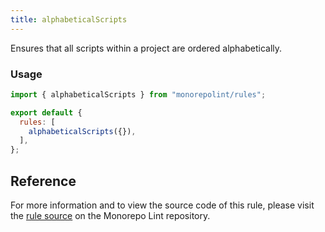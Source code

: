 ```yaml
---
title: alphabeticalScripts
---
```


Ensures that all scripts within a project are ordered alphabetically.

### Usage

```javascript
import { alphabeticalScripts } from "monorepolint/rules";

export default {
  rules: [
    alphabeticalScripts({}),
  ],
};
```

## Reference

For more information and to view the source code of this rule, please visit the [rule source](https://github.com/monorepolint/monorepolint/blob/master/packages/rules/src/alphabeticalScripts.ts) on the Monorepo Lint repository.